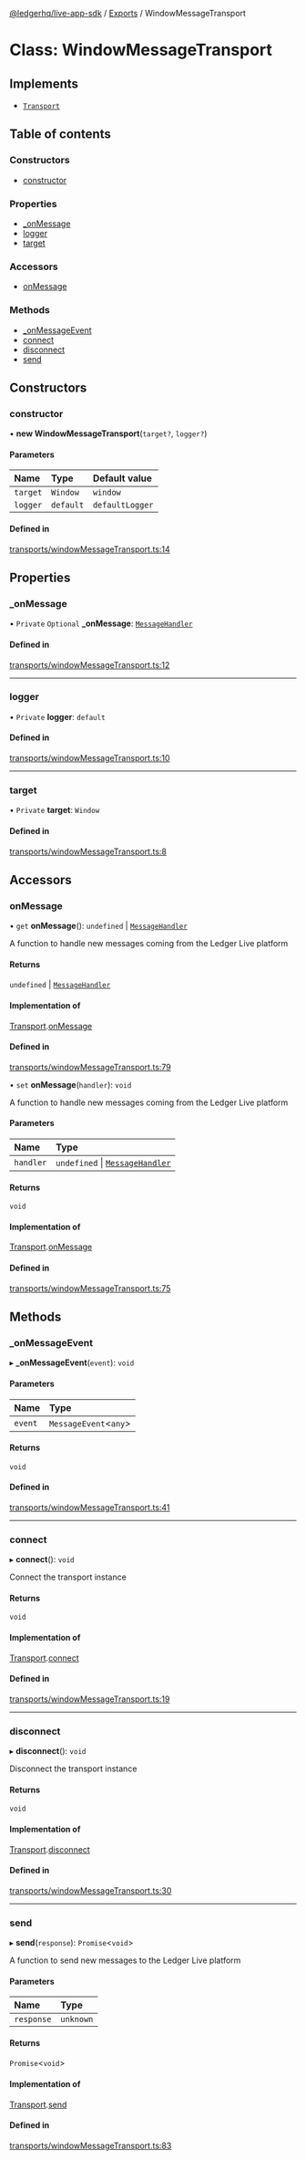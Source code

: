 [@ledgerhq/live-app-sdk](../README.md) / [Exports](../modules.md) / WindowMessageTransport

# Class: WindowMessageTransport

## Implements

- [`Transport`](../interfaces/Transport.md)

## Table of contents

### Constructors

- [constructor](WindowMessageTransport.md#constructor)

### Properties

- [\_onMessage](WindowMessageTransport.md#_onmessage)
- [logger](WindowMessageTransport.md#logger)
- [target](WindowMessageTransport.md#target)

### Accessors

- [onMessage](WindowMessageTransport.md#onmessage)

### Methods

- [\_onMessageEvent](WindowMessageTransport.md#_onmessageevent)
- [connect](WindowMessageTransport.md#connect)
- [disconnect](WindowMessageTransport.md#disconnect)
- [send](WindowMessageTransport.md#send)

## Constructors

### constructor

• **new WindowMessageTransport**(`target?`, `logger?`)

#### Parameters

| Name | Type | Default value |
| :------ | :------ | :------ |
| `target` | `Window` | `window` |
| `logger` | `default` | `defaultLogger` |

#### Defined in

[transports/windowMessageTransport.ts:14](https://github.com/LedgerHQ/live-app-sdk/blob/65d1ed2/src/transports/windowMessageTransport.ts#L14)

## Properties

### \_onMessage

• `Private` `Optional` **\_onMessage**: [`MessageHandler`](../modules.md#messagehandler)

#### Defined in

[transports/windowMessageTransport.ts:12](https://github.com/LedgerHQ/live-app-sdk/blob/65d1ed2/src/transports/windowMessageTransport.ts#L12)

___

### logger

• `Private` **logger**: `default`

#### Defined in

[transports/windowMessageTransport.ts:10](https://github.com/LedgerHQ/live-app-sdk/blob/65d1ed2/src/transports/windowMessageTransport.ts#L10)

___

### target

• `Private` **target**: `Window`

#### Defined in

[transports/windowMessageTransport.ts:8](https://github.com/LedgerHQ/live-app-sdk/blob/65d1ed2/src/transports/windowMessageTransport.ts#L8)

## Accessors

### onMessage

• `get` **onMessage**(): `undefined` \| [`MessageHandler`](../modules.md#messagehandler)

A function to handle new messages coming from the Ledger Live platform

#### Returns

`undefined` \| [`MessageHandler`](../modules.md#messagehandler)

#### Implementation of

[Transport](../interfaces/Transport.md).[onMessage](../interfaces/Transport.md#onmessage)

#### Defined in

[transports/windowMessageTransport.ts:79](https://github.com/LedgerHQ/live-app-sdk/blob/65d1ed2/src/transports/windowMessageTransport.ts#L79)

• `set` **onMessage**(`handler`): `void`

A function to handle new messages coming from the Ledger Live platform

#### Parameters

| Name | Type |
| :------ | :------ |
| `handler` | `undefined` \| [`MessageHandler`](../modules.md#messagehandler) |

#### Returns

`void`

#### Implementation of

[Transport](../interfaces/Transport.md).[onMessage](../interfaces/Transport.md#onmessage)

#### Defined in

[transports/windowMessageTransport.ts:75](https://github.com/LedgerHQ/live-app-sdk/blob/65d1ed2/src/transports/windowMessageTransport.ts#L75)

## Methods

### \_onMessageEvent

▸ **_onMessageEvent**(`event`): `void`

#### Parameters

| Name | Type |
| :------ | :------ |
| `event` | `MessageEvent`<`any`\> |

#### Returns

`void`

#### Defined in

[transports/windowMessageTransport.ts:41](https://github.com/LedgerHQ/live-app-sdk/blob/65d1ed2/src/transports/windowMessageTransport.ts#L41)

___

### connect

▸ **connect**(): `void`

Connect the transport instance

#### Returns

`void`

#### Implementation of

[Transport](../interfaces/Transport.md).[connect](../interfaces/Transport.md#connect)

#### Defined in

[transports/windowMessageTransport.ts:19](https://github.com/LedgerHQ/live-app-sdk/blob/65d1ed2/src/transports/windowMessageTransport.ts#L19)

___

### disconnect

▸ **disconnect**(): `void`

Disconnect the transport instance

#### Returns

`void`

#### Implementation of

[Transport](../interfaces/Transport.md).[disconnect](../interfaces/Transport.md#disconnect)

#### Defined in

[transports/windowMessageTransport.ts:30](https://github.com/LedgerHQ/live-app-sdk/blob/65d1ed2/src/transports/windowMessageTransport.ts#L30)

___

### send

▸ **send**(`response`): `Promise`<`void`\>

A function to send new messages to the Ledger Live platform

#### Parameters

| Name | Type |
| :------ | :------ |
| `response` | `unknown` |

#### Returns

`Promise`<`void`\>

#### Implementation of

[Transport](../interfaces/Transport.md).[send](../interfaces/Transport.md#send)

#### Defined in

[transports/windowMessageTransport.ts:83](https://github.com/LedgerHQ/live-app-sdk/blob/65d1ed2/src/transports/windowMessageTransport.ts#L83)
